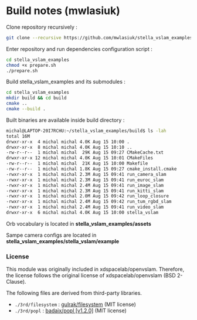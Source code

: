 # Build notes (mwlasiuk)

Clone repository recursively : 
``` sh
git clone --recursive https://github.com/mwlasiuk/stella_vslam_examples.git
```

Enter repository and run dependencies configuration script :
``` sh
cd stella_vslam_examples
chmod +x prepare.sh
./prepare.sh
```

Build stella_vslam_examples and its submodules :
``` sh
cd stella_vslam_examples
mkdir build && cd build
cmake ..
cmake --build .
```

Built binaries are available inside build directory :
``` sh
michal@LAPTOP-20I7RCHU:~/stella_vslam_examples/build$ ls -lah
total 16M
drwxr-xr-x  4 michal michal 4.0K Aug 15 10:00 .
drwxr-xr-x  8 michal michal 4.0K Aug 15 10:10 ..
-rw-r--r--  1 michal michal  29K Aug 15 09:27 CMakeCache.txt
drwxr-xr-x 12 michal michal 4.0K Aug 15 10:01 CMakeFiles
-rw-r--r--  1 michal michal  21K Aug 15 10:00 Makefile
-rw-r--r--  1 michal michal 1.8K Aug 15 09:27 cmake_install.cmake
-rwxr-xr-x  1 michal michal 2.3M Aug 15 09:41 run_camera_slam
-rwxr-xr-x  1 michal michal 2.3M Aug 15 09:41 run_euroc_slam
-rwxr-xr-x  1 michal michal 2.4M Aug 15 09:41 run_image_slam
-rwxr-xr-x  1 michal michal 2.3M Aug 15 09:41 run_kitti_slam
-rwxr-xr-x  1 michal michal 2.0M Aug 15 09:42 run_loop_closure
-rwxr-xr-x  1 michal michal 2.4M Aug 15 09:42 run_tum_rgbd_slam
-rwxr-xr-x  1 michal michal 2.4M Aug 15 09:41 run_video_slam
drwxr-xr-x  6 michal michal 4.0K Aug 15 10:00 stella_vslam
```

Orb vocabulary is located in __stella_vslam_examples/assets__

Sampe camera configs are located in __stella_vslam_examples/stella_vslam/example__


### License

This module was originally included in xdspacelab/openvslam. Therefore, the license follows the original license of xdspacelab/openvslam (BSD 2-Clause).

The following files are derived from third-party libraries.

- `./3rd/filesystem` : [gulrak/filesystem](https://github.com/gulrak/filesystem) (MIT license)
- `./3rd/popl` : [badaix/popl \[v1.2.0\]](https://github.com/badaix/popl) (MIT license)
